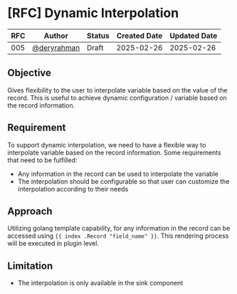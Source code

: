 # [RFC] Dynamic Interpolation

| RFC | Author | Status | Created Date | Updated Date |
| --- | ------ | ------ | ------------ | ------------ |
| 005 | [@deryrahman](https://github.com/deryrahman) | Draft | 2025-02-26 | 2025-02-26 |

## Objective
Gives flexibility to the user to interpolate variable based on the value of the record. This is useful to achieve dynamic configuration / variable based on the record information.

## Requirement
To support dynamic interpolation, we need to have a flexible way to interpolate variable based on the record information. Some requirements that need to be fulfilled:
- Any information in the record can be used to interpolate the variable
- The interpolation should be configurable so that user can customize the interpolation according to their needs

## Approach
Utilizing golang template capability, for any information in the record can be accessed using `{{ index .Record "field_name" }}`. This rendering process will be executed in plugin level.

## Limitation
- The interpolation is only available in the sink component

